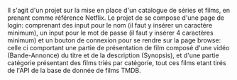 Il s'agit d'un projet sur la mise en place d'un catalogue de séries et films, en prenant comme référence Netflix.
Le projet de se compose d'une page de login: comprenant des input pour le nom (il faut y insérer un caractère minimum), un input pour le mot de passe (il faut y insérer 4 caractères minimum) et un bouton de connexion pour se rendre sur la page browse: celle ci comportant une partie de présentation de film composé d'une vidéo (Bande-Annonce) du titre et de la description (Synopsis), et d'une partie catégorie présentant des films triés par catégorie, tout ces films etant tirés de l'API de la base de donnée de films TMDB.
